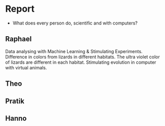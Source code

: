 # Report

 * What does every person do, scientific and with computers?

## Raphael
Data analysing with Machine Learning & Stimulating Experiments. Difference in colors from lizards in different habitats. The ultra violet color of lizards are different in each habitat. Stimulating evolution in computer with virtual animals.
## Theo

## Pratik

## Hanno
